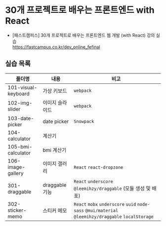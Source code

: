 # 30개 프로젝트로 배우는 프론트엔드 with React
 - [패스트캠퍼스] 30개 프로젝트로 배우는 프론트엔드 웹 개발 (with React) 강의 실습<br>
 https://fastcampus.co.kr/dev_online_fefinal
 
 ## 실습 목록
| 폴더명             | 내용                | 비고                     |
| --------------- | ------------------ | ------------------------------- |
| 101-visual-keyboard       |   가상 키보드          |       `webpack`      |
| 102-img-slider    | 이미지 슬라이드    | `webpack`         |
| 103-date-picker   | date picker  |`Snowpack`|
| 104-calculator |  계산기 |  | 
| 105-bmi-calculator  | bmi 계산기 |  |
| 106-image-gallery  | 이미지 갤러리  | `React` `react-dropzone` |
| 301-draggable  |   draggable 기능          |     `React` `underscore` `@leemihzy/draggable` (모듈 생성 및 배포)     |
| 302-sticker-memo  |   스티커 메모   |  `React` `mobx` `underscore` `uuid` `node-sass` `@mui/material` `@leemihzy/draggable` `localStorage`    |
